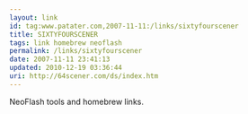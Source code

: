```yaml
---
layout: link
id: tag:www.patater.com,2007-11-11:/links/sixtyfourscener
title: SIXTYFOURSCENER
tags: link homebrew neoflash
permalink: /links/sixtyfourscener
date: 2007-11-11 23:41:13
updated: 2010-12-19 03:36:44
uri: http://64scener.com/ds/index.htm
---
```

NeoFlash tools and homebrew links.
